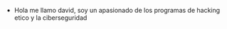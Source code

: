 - Hola me llamo david, soy un apasionado de los programas de hacking etico y la ciberseguridad

<!---
david280593/david280593 is a ✨ special ✨ repository because its `README.md` (this file) appears on your GitHub profile.
You can click the Preview link to take a look at your changes.
--->
